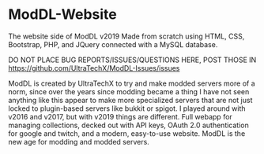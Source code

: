 # ModDL-Website
The website side of ModDL v2019
Made from scratch using HTML, CSS, Bootstrap, PHP, and JQuery connected with a MySQL database.

DO NOT PLACE BUG REPORTS/ISSUES/QUESTIONS HERE, POST THOSE IN https://github.com/UltraTechX/ModDL-Issues/issues

ModDL is created by UltraTechX to try and make modded servers more of a norm, since over the years since modding became a thing
I have not seen anything like this appear to make more specialized servers that are not just locked to plugin-based servers like bukkit or spigot.
I played around with v2016 and v2017, but with v2019 things are different. Full webapp for managing collections, decked out with API keys, 
OAuth 2.0 authentication for google and twitch, and a modern, easy-to-use website. ModDL is the new age for modding and modded servers.
